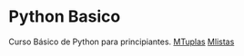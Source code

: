 # Python Basico

Curso Básico de Python para principiantes.
[MTuplas](./Tuplas.py)
[Mlistas](./listas.py)
